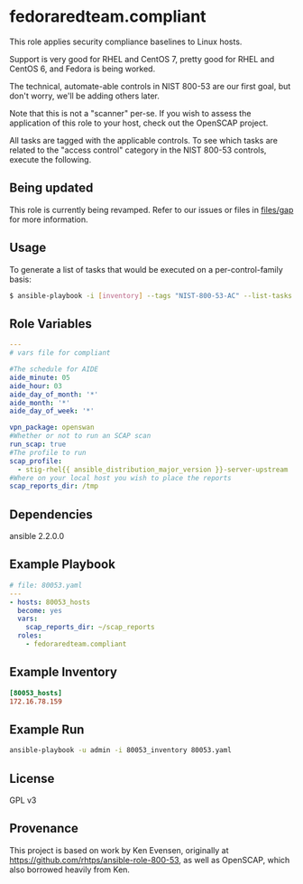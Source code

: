 fedoraredteam.compliant
=======================

This role applies security compliance baselines to Linux hosts.

Support is very good for RHEL and CentOS 7, pretty good for RHEL and CentOS 6, and Fedora is being worked.

The technical, automate-able controls in NIST 800-53 are our first goal, but don't worry, we'll be adding others later.

Note that this is not a "scanner" per-se.  If you wish to assess the application of this role to your host, check out the OpenSCAP project.

All tasks are tagged with the applicable controls.  To see which tasks are related to the "access control" category in the NIST 800-53 controls, execute the following.

Being updated
-------------

This role is currently being revamped. Refer to our issues or files in [files/gap](./files/gap) for more information.

Usage
-----

To generate a list of tasks that would be executed on a per-control-family basis:

```bash
$ ansible-playbook -i [inventory] --tags "NIST-800-53-AC" --list-tasks [playbook.yml]
```

Role Variables
--------------

```yaml
---
# vars file for compliant

#The schedule for AIDE
aide_minute: 05
aide_hour: 03
aide_day_of_month: '*'
aide_month: '*'
aide_day_of_week: '*'

vpn_package: openswan
#Whether or not to run an SCAP scan
run_scap: true
#The profile to run
scap_profile:
  - stig-rhel{{ ansible_distribution_major_version }}-server-upstream
#Where on your local host you wish to place the reports
scap_reports_dir: /tmp
```

Dependencies
------------

ansible 2.2.0.0

Example Playbook
----------------

```yaml
# file: 80053.yaml
---
- hosts: 80053_hosts
  become: yes
  vars:
    scap_reports_dir: ~/scap_reports
  roles:
    - fedoraredteam.compliant
```

Example Inventory
-----------------

```ini
[80053_hosts]
172.16.78.159
```

Example Run
-----------

```bash
ansible-playbook -u admin -i 80053_inventory 80053.yaml
```

License
-------

GPL v3


Provenance
------------------

This project is based on work by Ken Evensen, originally at https://github.com/rhtps/ansible-role-800-53, as well as OpenSCAP, which also borrowed heavily from Ken.
